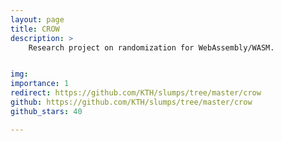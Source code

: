 ```yaml
---
layout: page
title: CROW
description: > 
    Research project on randomization for WebAssembly/WASM.


img: 
importance: 1
redirect: https://github.com/KTH/slumps/tree/master/crow
github: https://github.com/KTH/slumps/tree/master/crow
github_stars: 40

---
```


